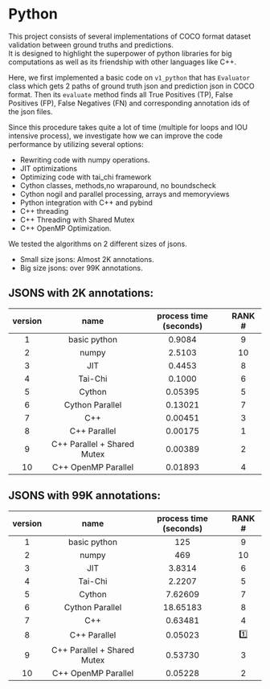 # Python

This project consists of several implementations of COCO format dataset validation
between ground truths and predictions.\
It is designed to highlight the superpower of python libraries for big
computations as well as its friendship with other languages like C++.

Here, we first implemented a basic code on `v1_python` that has `Evaluator` class which
gets 2 paths of ground truth json and prediction json in COCO format. Then its `evaluate`
method finds all True Positives (TP), False Positives (FP), False Negatives (FN) and
corresponding annotation ids of the json files.

Since this procedure takes quite a lot of time (multiple for loops and IOU intensive
process), we investigate how we can improve the code performance by utilizing several
options:

- Rewriting code with numpy operations.
- JIT optimizations
- Optimizing code with tai_chi framework
- Cython classes, methods,no wraparound, no boundscheck
- Cython nogil and parallel processing, arrays and memoryviews
- Python integration with C++ and pybind
- C++ threading
- C++ Threading with Shared Mutex
- C++ OpenMP Optimization.

We tested the algorithms on 2 different sizes of jsons.

- Small size jsons: Almost 2K annotations.
- Big size jsons: over 99K annotations.

## JSONS with 2K annotations:

| version |            name             | process time (seconds) | RANK # |
|:-------:|:---------------------------:|:----------------------:|:------:|
|    1    |        basic python         |         0.9084         |   9    |
|    2    |            numpy            |         2.5103         |   10   |
|    3    |             JIT             |         0.4453         |   8    |
|    4    |           Tai-Chi           |         0.1000         |   6    |
|    5    |           Cython            |        0.05395         |   5    |
|    6    |       Cython Parallel       |        0.13021         |   7    |
|    7    |             C++             |        0.00451         |   3    |
|    8    |        C++ Parallel         |        0.00175         |   1    |
|    9    | C++ Parallel + Shared Mutex |        0.00389         |   2    |
|   10    |     C++ OpenMP Parallel     |        0.01893         |   4    |

## JSONS with 99K annotations:

| version |            name             | process time (seconds) | RANK # |
|:-------:|:---------------------------:|:----------------------:|:------:|
|    1    |        basic python         |          125           |   9    |
|    2    |            numpy            |          469           |   10   |
|    3    |             JIT             |         3.8314         |   6    |
|    4    |           Tai-Chi           |         2.2207         |   5    |
|    5    |           Cython            |        7.62609         |   7    |
|    6    |       Cython Parallel       |        18.65183        |   8    |
|    7    |             C++             |        0.63481         |   4    |
|    8    |        C++ Parallel         |        0.05023         | :one:  |
|    9    | C++ Parallel + Shared Mutex |        0.53730         |   3    |
|   10    |     C++ OpenMP Parallel     |        0.05228         |   2    |




